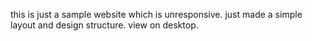 this is just a sample website which is unresponsive.
just made a simple layout and design structure.
view on desktop.
